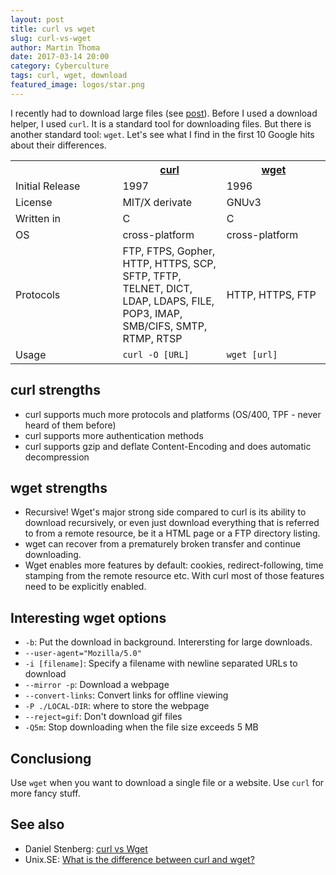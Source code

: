 ```yaml
---
layout: post
title: curl vs wget
slug: curl-vs-wget
author: Martin Thoma
date: 2017-03-14 20:00
category: Cyberculture
tags: curl, wget, download
featured_image: logos/star.png
---
```

I recently had to download large files (see [post](https://martin-thoma.com/download-data/)).
Before I used a download helper, I used `curl`. It is a standard tool for downloading
files. But there is another standard tool: `wget`. Let's see what I find in the
first 10 Google hits about their differences.

<table class="table">
    <tr>
        <th>&nbsp;</th>
        <th style="width: 33%;"><a href="https://en.wikipedia.org/wiki/CURL">curl</a></th>
        <th style="width: 33%;"><a href="https://en.wikipedia.org/wiki/Wget">wget</a></th>
    </tr>
    <tr>
        <td>Initial Release</td>
        <td>1997</td>
        <td>1996</td>
    </tr>
    <tr>
        <td>License</td>
        <td>MIT/X derivate&nbsp;</td>
        <td>GNUv3</td>
    </tr>
    <tr>
        <td>Written in</td>
        <td>C</td>
        <td>C</td>
    </tr>
    <tr>
        <td>OS</td>
        <td>cross-platform</td>
        <td>cross-platform</td>
    </tr>
    <tr>
        <td>Protocols</td>
        <td>FTP, FTPS, Gopher, HTTP, HTTPS, SCP, SFTP, TFTP, TELNET, DICT, LDAP, LDAPS, FILE, POP3, IMAP, SMB/CIFS, SMTP, RTMP, RTSP</td>
        <td>HTTP, HTTPS, FTP</td>
    </tr>
    <tr>
        <td>Usage</td>
        <td><code>curl -O [URL]</code></td>
        <td><code>wget [url]</code></td>
    </tr>
</table>


## curl strengths

* curl supports much more protocols and platforms (OS/400, TPF - never heard of them before)
* curl supports more authentication methods
* curl supports gzip and deflate Content-Encoding and does automatic decompression

## wget strengths

* Recursive! Wget's major strong side compared to curl is its ability to
  download recursively, or even just download everything that is referred to
  from a remote resource, be it a HTML page or a FTP directory listing.
* wget can recover from a prematurely broken transfer and continue downloading.
* Wget enables more features by default: cookies, redirect-following, time
  stamping from the remote resource etc. With curl most of those features need
  to be explicitly enabled.

## Interesting wget options

* `-b`: Put the download in background. Interersting for large downloads.
* `--user-agent="Mozilla/5.0"`
* `-i [filename]`: Specify a filename with newline separated URLs to download
* `--mirror -p`: Download a webpage
* `--convert-links`: Convert links for offline viewing
* `-P ./LOCAL-DIR`: where to store the webpage
* `--reject=gif`: Don't download gif files
* `-Q5m`: Stop downloading when the file size exceeds 5 MB


## Conclusiong

Use `wget` when you want to download a single file or a website. Use `curl`
for more fancy stuff.


## See also

* Daniel Stenberg: [curl vs Wget](https://daniel.haxx.se/docs/curl-vs-wget.html)
* Unix.SE: [What is the difference between curl and wget?](http://unix.stackexchange.com/q/47434/4784)
